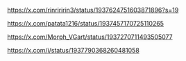 https://x.com/rinriririn3/status/1937624751603871896?s=19

https://x.com/patata1216/status/1937457170725110265

https://x.com/Morph_VGart/status/1937270711493505077

https://x.com/i/status/1937790368260481058
